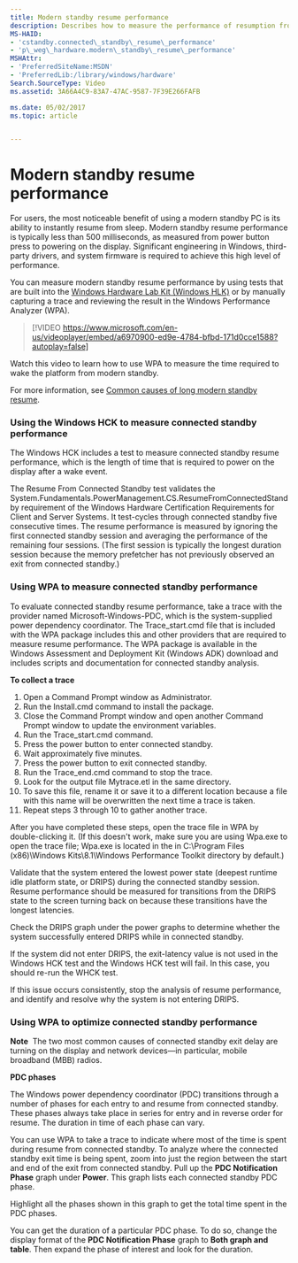 ```yaml
---
title: Modern standby resume performance
description: Describes how to measure the performance of resumption from modern standby.
MS-HAID:
- 'cstandby.connected\_standby\_resume\_performance'
- 'p\_weg\_hardware.modern\_standby\_resume\_performance'
MSHAttr:
- 'PreferredSiteName:MSDN'
- 'PreferredLib:/library/windows/hardware'
Search.SourceType: Video
ms.assetid: 3A66A4C9-83A7-47AC-9587-7F39E266FAFB

ms.date: 05/02/2017
ms.topic: article


---
```


# Modern standby resume performance


For users, the most noticeable benefit of using a modern standby PC is its ability to instantly resume from sleep. Modern standby resume performance is typically less than 500 milliseconds, as measured from power button press to powering on the display. Significant engineering in Windows, third-party drivers, and system firmware is required to achieve this high level of performance.

You can measure modern standby resume performance by using tests that are built into the [Windows Hardware Lab Kit (Windows HLK)](https://msdn.microsoft.com/windows/hardware/dn913721.aspx#hlk) or by manually capturing a trace and reviewing the result in the Windows Performance Analyzer (WPA).

> [!VIDEO https://www.microsoft.com/en-us/videoplayer/embed/a6970900-ed9e-4784-bfbd-171d0cce1588?autoplay=false]


Watch this video to learn how to use WPA to measure the time required to wake the platform from modern standby.

For more information, see [Common causes of long modern standby resume](common-causes-of-long-modern-standby-resume.md).

### Using the Windows HCK to measure connected standby performance

The Windows HCK includes a test to measure connected standby resume performance, which is the length of time that is required to power on the display after a wake event.

The Resume From Connected Standby test validates the System.Fundamentals.PowerManagement.CS.ResumeFromConnectedStandby requirement of the Windows Hardware Certification Requirements for Client and Server Systems. It test-cycles through connected standby five consecutive times. The resume performance is measured by ignoring the first connected standby session and averaging the performance of the remaining four sessions. (The first session is typically the longest duration session because the memory prefetcher has not previously observed an exit from connected standby.)

### Using WPA to measure connected standby performance

To evaluate connected standby resume performance, take a trace with the provider named Microsoft-Windows-PDC, which is the system-supplied power dependency coordinator. The Trace\_start.cmd file that is included with the WPA package includes this and other providers that are required to measure resume performance. The WPA package is available in the Windows Assessment and Deployment Kit (Windows ADK) download and includes scripts and documentation for connected standby analysis.

**To collect a trace**

1.  Open a Command Prompt window as Administrator.
2.  Run the Install.cmd command to install the package.
3.  Close the Command Prompt window and open another Command Prompt window to update the environment variables.
4.  Run the Trace\_start.cmd command.
5.  Press the power button to enter connected standby.
6.  Wait approximately five minutes.
7.  Press the power button to exit connected standby.
8.  Run the Trace\_end.cmd command to stop the trace.
9.  Look for the output file Mytrace.etl in the same directory.
10. To save this file, rename it or save it to a different location because a file with this name will be overwritten the next time a trace is taken.
11. Repeat steps 3 through 10 to gather another trace.

After you have completed these steps, open the trace file in WPA by double-clicking it. (If this doesn't work, make sure you are using Wpa.exe to open the trace file; Wpa.exe is located in the in C:\\Program Files (x86)\\Windows Kits\\8.1\\Windows Performance Toolkit directory by default.)

Validate that the system entered the lowest power state (deepest runtime idle platform state, or DRIPS) during the connected standby session. Resume performance should be measured for transitions from the DRIPS state to the screen turning back on because these transitions have the longest latencies.

Check the DRIPS graph under the power graphs to determine whether the system successfully entered DRIPS while in connected standby.

If the system did not enter DRIPS, the exit-latency value is not used in the Windows HCK test and the Windows HCK test will fail. In this case, you should re-run the WHCK test.

If this issue occurs consistently, stop the analysis of resume performance, and identify and resolve why the system is not entering DRIPS.

### Using WPA to optimize connected standby performance

**Note**  The two most common causes of connected standby exit delay are turning on the display and network devices—in particular, mobile broadband (MBB) radios.

 

**PDC phases**

The Windows power dependency coordinator (PDC) transitions through a number of phases for each entry to and resume from connected standby. These phases always take place in series for entry and in reverse order for resume. The duration in time of each phase can vary.

You can use WPA to take a trace to indicate where most of the time is spent during resume from connected standby. To analyze where the connected standby exit time is being spent, zoom into just the region between the start and end of the exit from connected standby. Pull up the **PDC Notification Phase** graph under **Power**. This graph lists each connected standby PDC phase.

Highlight all the phases shown in this graph to get the total time spent in the PDC phases.

You can get the duration of a particular PDC phase. To do so, change the display format of the **PDC Notification Phase** graph to **Both graph and table**. Then expand the phase of interest and look for the duration.

 

 






